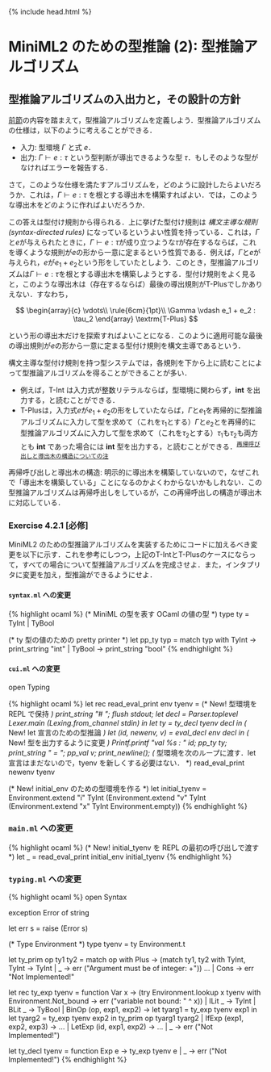 {% include head.html %}

# MiniML2 のための型推論 (2): 型推論アルゴリズム

## 型推論アルゴリズムの入出力と，その設計の方針

[前節](chap04-2.md)の内容を踏まえて，型推論アルゴリズムを定義しよう．型推論アルゴリズムの仕様は，以下のように考えることができる．

- 入力: 型環境 $\Gamma$ と式 $e$．
- 出力: $\Gamma \vdash e : \tau$ という型判断が導出できるような型 $\tau$．もしそのような型がなければエラーを報告する．

さて，このような仕様を満たすアルゴリズムを，どのように設計したらよいだろうか．これは，$\Gamma \vdash e : \tau$ を根とする導出木を構築すればよい．では，このような導出木をどのように作ればよいだろうか．

この答えは型付け規則から得られる．上に挙げた型付け規則は _構文主導な規則 (syntax-directed rules)_ になっているというよい性質を持っている．これは，$\Gamma$と$e$が与えられたときに，$\Gamma \vdash e : \tau$が成り立つような$\tau$が存在するならば，これを導くような規則が$e$の形から一意に定まるという性質である．例えば，$\Gamma$と$e$が与えられ，$e$が$e_1 + e_2$という形をしていたとしよう．このとき，型推論アルゴリズムは$\Gamma \vdash e : \tau$を根とする導出木を構築しようとする．型付け規則をよく見ると，このような導出木は（存在するならば）最後の導出規則が$\textrm{T-Plus}$でしかありえない．すなわち，

$$
\begin{array}{c}
\vdots\\
\rule{6cm}{1pt}\\
\Gamma \vdash e_1 + e_2 : \tau_2
\end{array}
\textrm{T-Plus}
$$

という形の導出木だけを探索すればよいことになる．このように適用可能な最後の導出規則が$e$の形から一意に定まる型付け規則を構文主導であるという．

構文主導な型付け規則を持つ型システムでは，各規則を下から上に読むことによって型推論アルゴリズムを得ることができることが多い．
+ 例えば，$\textrm{T-Int}$ は入力式が整数リテラルならば，型環境に関わらず，$\mathbf{int}$ を出力する，と読むことができる．
+ $\textrm{T-Plus}$は，入力式$e$が$e_1+e_2$の形をしていたならば，$\Gamma$と$e_1$を再帰的に型推論アルゴリズムに入力して型を求めて（これを$\tau_1$とする）$\Gamma$と$e_2$とを再帰的に型推論アルゴリズムに入力して型を求めて（これを$\tau_2$とする）$\tau_1$も$\tau_2$も両方とも $\mathbf{int}$ であった場合には $\mathbf{int}$ 型を出力する，と読むことができる．<sup>[再帰呼び出しと導出木の構造についての注](#derivation)</sup>

<a name="derivation">再帰呼び出しと導出木の構造</a>: 明示的に導出木を構築していないので，なぜこれで「導出木を構築している」ことになるのかよくわからないかもしれない．この型推論アルゴリズムは再帰呼出しをしているが，この再帰呼出しの構造が導出木に対応している．

### Exercise 4.2.1 [必修]
MiniML2 のための型推論アルゴリズムを実装するためにコードに加えるべき変更を以下に示す．これを参考にしつつ，上記の$\textrm{T-Int}$と$\textrm{T-Plus}$のケースにならって，すべての場合について型推論アルゴリズムを完成させよ．また，インタプリタに変更を加え，型推論ができるようにせよ．

#### `syntax.ml` への変更

{% highlight ocaml %}
(* MiniML の型を表す OCaml の値の型 *)
type ty =
  TyInt
| TyBool

(* ty 型の値のための pretty printer *)
let pp_ty typ =
  match typ with
    TyInt -> print_srtring "int"
  | TyBool -> print_string "bool"
{% endhighlight %}

#### `cui.ml` への変更
open Typing

{% highlight ocaml %}
let rec read_eval_print env tyenv = (* New! 型環境を REPL で保持 *)
   print_string "# ";
   flush stdout;
   let decl = Parser.toplevel Lexer.main (Lexing.from_channel stdin) in
   let ty = ty_decl tyenv decl in (* New! let 宣言のための型推論 *)
   let (id, newenv, v) = eval_decl env decl in
     (* New! 型を出力するように変更 *)
     Printf.printf "val %s : " id;
     pp_ty ty;
     print_string " = ";
     pp_val v;
     print_newline();
     (* 型環境を次のループに渡す．let 宣言はまだないので，tyenv を新しくする必要はない． *)
     read_eval_print newenv tyenv 

(* New! initial_env のための型環境を作る *)
let initial_tyenv =
   Environment.extend "i" TyInt
     (Environment.extend "v" TyInt
       (Environment.extend "x" TyInt Environment.empty))
{% endhighlight %}

### `main.ml` への変更
{% highlight ocaml %}
(* New! initial_tyenv を REPL の最初の呼び出しで渡す *)
let _ = read_eval_print initial_env initial_tyenv
{% endhighlight %}

### `typing.ml` への変更

{% highlight ocaml %}
open Syntax

exception Error of string

let err s = raise (Error s)

(* Type Environment *)
type tyenv = ty Environment.t

let ty_prim op ty1 ty2 = match op with
    Plus -> (match ty1, ty2 with 
                 TyInt, TyInt -> TyInt
               | _ -> err ("Argument must be of integer: +"))
    ...
  | Cons -> err "Not Implemented!"

let rec ty_exp tyenv = function
    Var x -> 
      (try Environment.lookup x tyenv with
          Environment.Not_bound -> err ("variable not bound: " ^ x))
  | ILit _ -> TyInt
  | BLit _ -> TyBool
  | BinOp (op, exp1, exp2) ->
      let tyarg1 = ty_exp tyenv exp1 in
      let tyarg2 = ty_exp tyenv exp2 in
        ty_prim op tyarg1 tyarg2
  | IfExp (exp1, exp2, exp3) ->
      ...
  | LetExp (id, exp1, exp2) ->
      ...
  | _ -> err ("Not Implemented!")

let ty_decl tyenv = function
    Exp e -> ty_exp tyenv e
  | _ -> err ("Not Implemented!")
{% endhighlight %}
